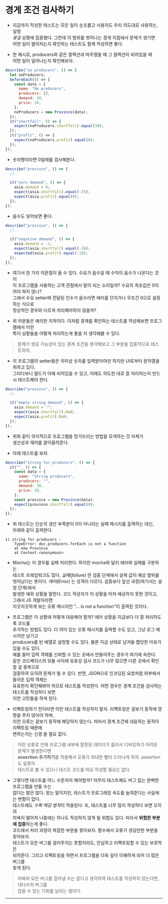 # 경게 조건 검사하기

- 지금까지 작성한 테스트는 모든 일이 순조롭고 사용자도 우리 의도대로 사용하는, 일명  
  _꽃길_ 상황에 집중했다. 그런데 이 범위를 벗어나는 경게 지점에서 문제가 생기면  
  어떤 일이 벌어지는지 확인하는 테스트도 함께 작성하면 좋다.

- 한 예시로, producers와 같은 컬렉션과 마주했을 때 그 컬렉션이 비어있을 때  
  어떤 일이 일어나는지 확인해보자.

```js
describe("no producers", () => {
  let noProducers;
  beforeEach(() => {
    const data = {
      name: "No producers",
      producers: [],
      demand: 30,
      price: 20,
    };
    noProducers = new Province(data);
  });
  it("shortfall", () => {
    expect(noProducers.shortfall).equal(30);
  });
  it("profit", () => {
    expect(noProducers.profit).equal(0);
  });
});
```

- 숫자형이라면 0일때를 검사해본다.

```js
describe("province", () => {
  //..

  it("zero demand", () => {
    asia.demand = 0;
    expect(asia.shortfall).equal(-25);
    expect(asia.profit).equal(0);
  });
});
```

- 음수도 넣어보면 좋다.

```js
describe("province", () => {
  //..

  it("negative demand", () => {
    asia.demand = -1;
    expect(asia.shortfall).equal(-26);
    expected(asia.profit).equal(-10);
  });
});
```

- 여기서 한 가지 의문점이 들 수 있다. 수요가 음수일 때 수익이 음수가 나온다는 것이  
  이 프로그램을 사용하는 고객 관점에서 말이 되는 소리일까? 수요의 최솟값은 0이어야 하지 않나?  
  그래서 수요 setter에 전달된 인수가 음수라면 에러를 던지거나 무조건 0으로 설정하는 식으로  
  정상적인 경우와 다르게 처리해야하지 않을까?

- 위 의문들은 예리한 지적이다. 이처럼 경계를 확인하는 테스트를 작성해보면 프로그램에서 이런  
  특이 상황들을 어떻게 처리하는게 좋을 지 생각해볼 수 있다.

> 문제가 생길 가능성이 있는 경계 조건을 생각해보고 그 부분을 집중적으로 테스트하자.

- 이 프로그램의 setter들은 의미상 숫자를 입력받아야만 하지만 UI로부터 문자열을 취하고 있다.  
  그러다보니 필드가 아예 비어있을 수 있고, 이때도 의도한 대로 잘 처리하는지 반드시 테스트해야 한다.

```js
describe("province", () => {
  //..

  it("empty string demand", () => {
    asia.demand = "";
    expect(asia.shortfall).NaN;
    expect(asia.profit).NaN;
  });
});
```

- 위와 같이 의식적으로 프로그램을 망가뜨리는 방법을 모색하는 것 자체가  
  생산성과 재미를 끌어올려준다.

- 아래 테스트를 보자.

```js
describe("string for producers", () => {
  it("", () => {
    const data = {
      name: "String producers",
      producers: "",
      demand: 30,
      price: 20,
    };
    const province = new Province(data);
    expect(province.shortfall).equal(0);
  });
});
```

- 위 테스트는 단순히 생산 부족분이 0이 아니라는 실패 메시지를 출력하는 대신,  
  아래와 같이 출력한다.

```
1) string for producers :
	TypeError: doc.producers.forEach is not a function
	at new Province
	at Context.<anonymous>
```

- Mocha는 이 경우를 실패 처리한다. 하지만 mocha와 달리 에러와 실패를 구분하는  
  테스트 프레임워크도 많다. _실패(failure)_ 란 검증 단계에서 실제 값이 예상 범위를  
  벗어났다는 뜻이다. _에러(Error)_ 는 성격이 다르다. 검증보다 앞선 과정(여기서는 설정 단계)에서  
  발생한 예외 상황을 말한다. 코드 작성자가 이 상황을 미처 예상하지 못한 것이고, 그래서 JS 개발자라면  
  지긋지긋하게 보는 오류 메시지인 "... is not a function"이 출력된 것이다.

- 프로그램은 이 상황에 어떻게 대응해야 할까? 에러 상황을 지금보다 더 잘 처리하도록 코드를  
  추가하는 방법도 있다. 더 의미 있는 오류 메시지를 출력할 수도 있고, 그냥 로그 메시지만 남기고  
  producers를 빈 배열로 설정할 수도 있다. 물론 지금 상태로 남겨둘 합당한 이유가 있을 수도 있다.  
  예를 들어 입력 객체를 신뢰할 수 있는 곳에서 만들어주는 경우가 여기에 속한다.  
  같은 코드베이스의 모듈 사이에 유효성 검사 코드가 너무 많으면 다른 곳에서 확인할 걸 중복으로  
  검증하여 오히려 문제가 될 수 있다. 반면, JSON으로 인코딩된 요청처럼 외부에서 들어온 입력 객체는  
  유효한지 확인해봐야 하므로 테스트를 작성한다. 어떤 경우든 경계 조건을 검사하는 테스트를 작성하다 보면  
  이런 고민들을 하게 된다.

- 리팩토링하기 전이라면 이런 테스트를 작성하지 말자. 리팩토링은 겉보기 동작에 영향을 주지 않아야 하며,  
  이런 오류는 겉보기 동작에 해당하지 않는다. 따라서 경계 조건에 대응하는 동작이 리팩토링 때문에  
  변하는지는 신경 쓸 필요 없다.

> 이런 오류로 인해 프로그램 내부에 잘못된 데이터가 흘러서 디버깅하기 어려운 문제가 발생한다면  
> **assertion 추가하기**를 적용해서 오류가 최대한 빨리 드러나게 하자. assertion도 일종의  
> 테스트로 볼 수 있으니 테스트 코드를 따로 작성할 필요는 없다.

- 그렇다면 테스트를 어느 수준까지 해야할까? 아무리 테스트해도 버그 없는 완벽한 프로그램을 만들 수는  
  없다는 말은 많다. 맞는 말이지만, 테스트가 프로그래밍 속도를 높여준다는 사실에는 변함이 없다.  
  테스트에도 *수확 체감 법칙*이 적용된다. 또, 테스트를 너무 많이 작성하다 보면 오히려  
  의욕이 떨어져 나중에는 하나도 작성하지 않게 될 위험도 있다. 따라서 **위험한 부분에 집중**하는게 좋다.  
  코드에서 처리 과정이 복잡한 부분을 찾아보자. 함수에서 오류가 생길만한 부분을 찾아보자.  
  테스트가 모든 버그를 걸러주지는 못할지라도, 안심하고 리팩토링할 수 있는 보호막은  
  되어준다. 그리고 리팩토링을 하면서 프로그램을 더욱 깊이 이해하게 되어 더 많은 버그를  
  찾게 된다.

> 어짜피 모든 버그를 잡아낼 수는 없다고 생각하여 테스트를 작성하지 않는다면, 대다수의 버그를  
> 잡을 수 있는 기회를 날리는 셈이다.

<hr/>
